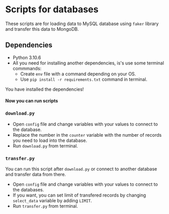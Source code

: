 # Scripts for databases

These scripts are for loading data to MySQL database using `faker` library and transfer this data to MongoDB.

## Dependencies

* Python 3.10.6
* All you need for installing another dependencies, is's use some terminal commmands:
    * Create `env` file with a command depending on your OS.
    * Use `pip install -r requirements.txt` command in terminal.

You have installed the dependencies!

#### Now you can run scripts

### `download.py`

* Open `config` file and change variables with your values to connect to the database.
* Replace the number in the `counter` variable with the number of records you need to load into the database.
* Run `download.py` from terminal.

### `transfer.py`

You can run this script after `download.py` or connect to another database and transfer data from there.

* Open `config` file and change variables with your values to connect to the databases.
* If you want, you can set limit of transfered records by changing `select_data` variable by adding `LIMIT`. 
* Run `transfer.py` from terminal.